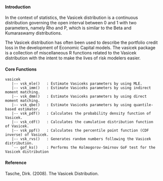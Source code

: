 #### Introduction

In the context of statistics, the Vasicek distribution is a continuous distribution governing the open interval between 0 and 1 with two parameters, namely Rho and P, which is similar to the Beta and Kumaraswamy distributions. 

The Vasicek distribution has often been used to describe the portfolio credit loss in the development of Economic Capital models. The vasicek package is a collection of miscellaneous R functions related to the Vasicek distribution with the intent to make the lives of risk modelers easier.

#### Core Functions

```
vasicek
   |-- vsk_mle()   : Estimate Vasiceks parameters by using MLE.
   |-- vsk_imm()   : Estimate Vasiceks parameters by using indirect moment matching.
   |-- vsk_dmm()   : Estimate Vasiceks parameters by using direct moment matching.
   |-- vsk_qbe()   : Estimate Vasiceks parameters by using quantile-based estimator.   
   |-- vsk_pdf()   : Calculates the probability density function of Vasicek.
   |-- vsk_cdf()   : Calculates the cumulative distribution function of Vasicek.
   |-- vsk_ppf()   : Calculates the percentile point function (CDF inverse) of Vasicek.
   |-- vsk_rvs()   : Generates random numbers following the Vasicek distribution.
   `-- gof_ks()    : Performs the Kolmogorov-Smirnov GoF test for the Vasicek distribution
```


#### Reference

Tasche, Dirk. (2008). The Vasicek Distribution.

